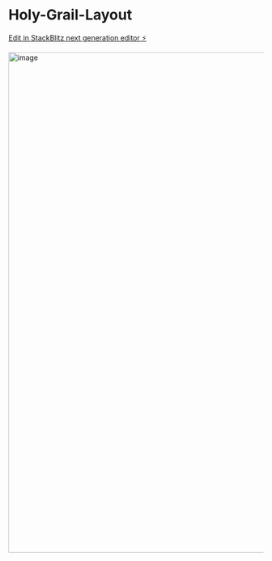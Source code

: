# Holy-Grail-Layout

[Edit in StackBlitz next generation editor ⚡️](https://stackblitz.com/~/github.com/vipul156/Holy-Grail-Layout)


<img width="1366" height="989" alt="image" src="https://github.com/user-attachments/assets/a6e21071-bd30-449a-a71e-ff333fc59b3f" />
